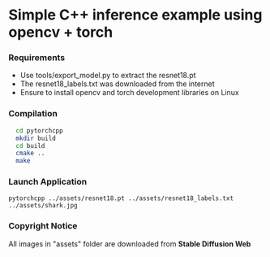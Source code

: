 # Simple C++ inference example using opencv + torch

### Requirements
* Use tools/export_model.py to extract the resnet18.pt
* The resnet18_labels.txt was downloaded from the internet
* Ensure to install opencv and torch development libraries on Linux

### Compilation

```bash
  cd pytorchcpp
  mkdir build
  cd build
  cmake ..
  make
```

### Launch Application

```
pytorchcpp ../assets/resnet18.pt ../assets/resnet18_labels.txt ../assets/shark.jpg
```

### Copyright Notice

All images in "assets" folder are downloaded from **Stable Diffusion Web**
